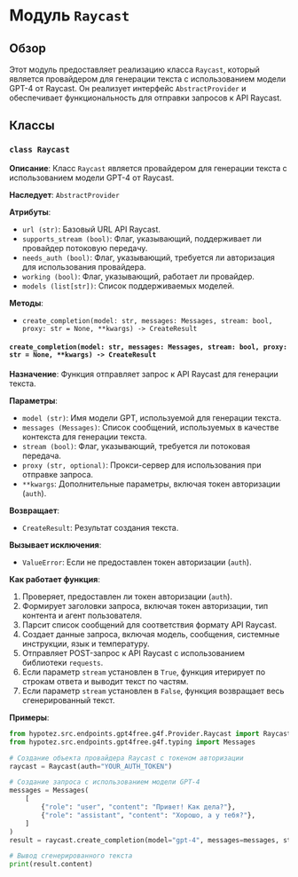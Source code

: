 # Модуль `Raycast`

## Обзор

Этот модуль предоставляет реализацию класса `Raycast`, который является провайдером для генерации текста с использованием модели GPT-4 от Raycast. Он реализует интерфейс `AbstractProvider` и обеспечивает функциональность для отправки запросов к API Raycast.

## Классы

### `class Raycast`

**Описание**: Класс `Raycast` является провайдером для генерации текста с использованием модели GPT-4 от Raycast.

**Наследует**: `AbstractProvider`

**Атрибуты**:

- `url (str)`: Базовый URL API Raycast.
- `supports_stream (bool)`: Флаг, указывающий, поддерживает ли провайдер потоковую передачу.
- `needs_auth (bool)`: Флаг, указывающий, требуется ли авторизация для использования провайдера.
- `working (bool)`: Флаг, указывающий, работает ли провайдер.
- `models (list[str])`: Список поддерживаемых моделей.

**Методы**:

- `create_completion(model: str, messages: Messages, stream: bool, proxy: str = None, **kwargs) -> CreateResult`

#### `create_completion(model: str, messages: Messages, stream: bool, proxy: str = None, **kwargs) -> CreateResult`

**Назначение**: Функция отправляет запрос к API Raycast для генерации текста.

**Параметры**:

- `model (str)`: Имя модели GPT, используемой для генерации текста.
- `messages (Messages)`: Список сообщений, используемых в качестве контекста для генерации текста.
- `stream (bool)`: Флаг, указывающий, требуется ли потоковая передача.
- `proxy (str, optional)`: Прокси-сервер для использования при отправке запроса.
- `**kwargs`: Дополнительные параметры, включая токен авторизации (`auth`).

**Возвращает**:

- `CreateResult`: Результат создания текста.

**Вызывает исключения**:

- `ValueError`: Если не предоставлен токен авторизации (`auth`).

**Как работает функция**:

1. Проверяет, предоставлен ли токен авторизации (`auth`).
2. Формирует заголовки запроса, включая токен авторизации, тип контента и агент пользователя.
3. Парсит список сообщений для соответствия формату API Raycast.
4. Создает данные запроса, включая модель, сообщения, системные инструкции, язык и температуру.
5. Отправляет POST-запрос к API Raycast с использованием библиотеки `requests`.
6. Если параметр `stream` установлен в `True`, функция итерирует по строкам ответа и выводит текст по частям. 
7. Если параметр `stream` установлен в `False`, функция возвращает весь сгенерированный текст.

**Примеры**:

```python
from hypotez.src.endpoints.gpt4free.g4f.Provider.Raycast import Raycast
from hypotez.src.endpoints.gpt4free.g4f.typing import Messages

# Создание объекта провайдера Raycast с токеном авторизации
raycast = Raycast(auth="YOUR_AUTH_TOKEN")

# Создание запроса с использованием модели GPT-4
messages = Messages(
    [
        {"role": "user", "content": "Привет! Как дела?"},
        {"role": "assistant", "content": "Хорошо, а у тебя?"},
    ]
)
result = raycast.create_completion(model="gpt-4", messages=messages, stream=False)

# Вывод сгенерированного текста
print(result.content)
```